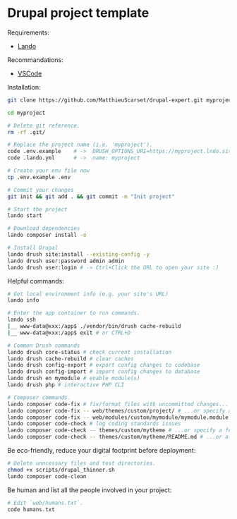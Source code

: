 # Drupal project template

Requirements:

- [Lando](https://docs.lando.dev/drupal/)


Recommandations:

- [VSCode](https://code.visualstudio.com/)

Installation:

```bash
git clone https://github.com/MatthieuScarset/drupal-expert.git myproject

cd myproject

# Delete git reference.
rm -rf .git/

# Replace the project name (i.e. 'myproject').
code .env.example    # ->  DRUSH_OPTIONS_URI=https://myproject.lndo.site
code .lando.yml      # ->  name: myproject

# Create your env file now
cp .env.example .env

# Commit your changes
git init && git add . && git commit -m "Init project"

# Start the project
lando start

# Download dependencies
lando composer install -o

# Install Drupal
lando drush site:install --existing-config -y
lando drush user:password admin admin
lando drush user:login # -> Ctrl+Click the URL to open your site :)
```

Helpful commands:

```bash
# Get local environment info (e.g. your site's URL)
lando info

# Enter the app container to run commands.
lando ssh
|__ www-data@xxx:/app$ ./vendor/bin/drush cache-rebuild
|__ www-data@xxx:/app$ exit # or CTRL+D

# Common Drush commands
lando drush core-status # check current installation
lando drush cache-rebuild # clear caches
lando drush config-export # export config changes to codebase
lando drush config-import # import config changes to database
lando drush en mymodule # enable module(s)
lando drush php # interactive PHP CLI

# Composer commands.
lando composer code-fix # fix/format files with uncommitted changes...
lando composer code-fix -- web/themes/custom/project/ # ...or specify a folder
lando composer code-fix -- web/modules/custom/mymodule/mymodule.module # ...or a file
lando composer code-check # log coding standards issues
lando composer code-check -- themes/custom/mytheme # ...or specify a folder
lando composer code-check -- themes/custom/mytheme/README.md # ...or a file
```

Be eco-friendly, reduce your digital footprint before deployment:

```bash
# Delete unncessary files and test directories.
chmod +x scripts/drupal_thinner.sh
lando composer code-clean
```

Be human and list all the people involved in your project:

```bash
# Edit `web/humans.txt`.
code humans.txt
```

